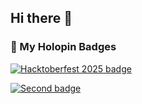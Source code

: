 ## Hi there 👋
### 🏅 My Holopin Badges

[![Hacktoberfest 2025 badge](https://holopin.me/hacktoberfest2025-badge)](https://www.holopin.io/hacktoberfest2025/userbadge/cmggfs5wq001yjy04b19237rm)

[![Second badge](https://holopin.me/AbhayCodes01-badge2)](https://www.holopin.io/userbadge/cmh2z019o0001l104t0mlthp2)


<!--
**AbhayCodes01/AbhayCodes01** is a ✨ _special_ ✨ repository because its `README.md` (this file) appears on your GitHub profile.

Here are some ideas to get you started:

- 🔭 I’m currently working on ...
- 🌱 I’m currently learning ...
- 👯 I’m looking to collaborate on ...
- 🤔 I’m looking for help with ...
- 💬 Ask me about ...
- 📫 How to reach me: ...
- 😄 Pronouns: ...
- ⚡ Fun fact: ...
-->
